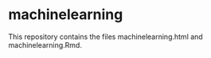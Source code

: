 machinelearning
===============

This repository contains the files machinelearning.html and machinelearning.Rmd.  
